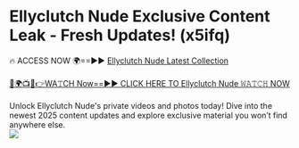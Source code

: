 # Ellyclutch Nude Exclusive Content Leak - Fresh Updates! (x5ifq)

🔥 ACCESS NOW 🌍==►► <a href="https://tinyurl.com/yc657z5k" rel="nofollow">Ellyclutch Nude Latest Collection</a>
<br><br>
[🔴🌍📺📱👉WA𝚃CH Now==►► CLICK HERE TO Ellyclutch Nude 𝚆𝙰𝚃𝙲𝙷 NOW](https://tinyurl.com/yc657z5k)
<br><br>
Unlock Ellyclutch Nude's private videos and photos today! Dive into the newest 2025 content updates and explore exclusive material you won’t find anywhere else.
<br>
<a href="https://tinyurl.com/yc657z5k" rel="nofollow" data-target="animated-image.originalLink"><img src="https://camo.githubusercontent.com/8a4f000d20f83aca3bf7ec5f350d767afa0574a8a352519fd8cfa583a6f93a33/68747470733a2f2f692e696d6775722e636f6d2f644a486b345a712e676966" data-canonical-src="https://i.imgur.com/dJHk4Zq.gif" style="max-width: 100%; display: inline-block;" data-target="animated-image.originalImage"></a>
<br>
